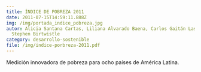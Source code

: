 ```yaml
---
title: ÍNDICE DE POBREZA 2011
date: 2011-07-15T14:59:11.888Z
img: /img/portada_indice_pobreza.jpg
autor: Alicia Santana Cartas, Liliana Alvarado Baena, Carlos Gaitán Lastras,
  Stephen Birtwistle
category: desarrollo-sostenible
file: /img/indice-porbreza-2011.pdf
---
```

<!--StartFragment-->

Medición innovadora de pobreza para ocho países de América Latina.

<!--EndFragment-->